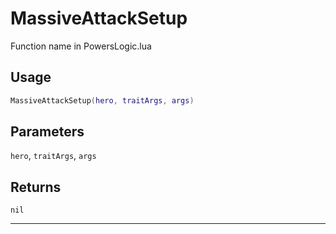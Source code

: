 # MassiveAttackSetup
Function name in PowersLogic.lua
## Usage
```lua
MassiveAttackSetup(hero, traitArgs, args)
```
## Parameters
`hero`, `traitArgs`, `args`
## Returns
`nil`

---